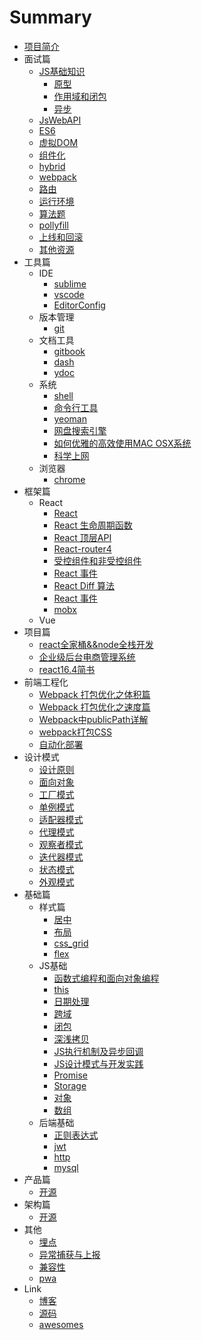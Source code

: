 # Summary

* [项目简介](readme.md)
* 面试篇
	* [JS基础知识](interview/JS基础知识.md)
		* [原型](interview/原型.md)
		* [作用域和闭包](interview/作用域和闭包.md)
		* [异步](interview/异步.md)
	* [JsWebAPI](interview/JsWebAPI.md)
	* [ES6](interview/ES6.md)
	* [虚拟DOM](interview/virtual_dom.md)
	* [组件化](interview/组件化.md)
	* [hybrid](interview/hybrid.md)
	* [webpack](interview/webpack.md)
	* [路由](interview/路由.md)
	* [运行环境](interview/运行环境.md)
	* [算法题](interview/算法.md)
	* [pollyfill](interview/pollyfill.md)
	* [上线和回滚](interview/上线和回滚.md)
	* [其他资源](interview/index.md)
* 工具篇
	* IDE
		* [sublime](tool/编辑器/sublime.md)
		* [vscode](tool/编辑器/vscode.md)
		* [EditorConfig](tool/编辑器/EditorConfig.md)
	* 版本管理
		* [git](tool/git.md)
	* 文档工具
		* [gitbook](tool/gitbook.md)
		* [dash](tool/dash.md)
		* [ydoc](tool/ydoc.md)
	* 系统
		* [shell](tool/shell.md)
		* [命令行工具](tool/命令行工具.md)
		* [yeoman](tool/yeoman.md)
		* [网盘搜索引擎](tool/网盘搜索引擎.md)
		* [如何优雅的高效使用MAC OSX系统](tool/how-to-use-mac-efficiently.md)	
		* [科学上网](tool/科学上网.md)
	* 浏览器
		* [chrome](tool/chrome.md)
* 框架篇
	* React
		* [React](react/react.md)
		* [React 生命周期函数](react/React生命周期函数.md)
		* [React 顶层API](react/React顶层API.md)
		* [React-router4](react/react-router4.md)
		* [受控组件和非受控组件](react/受控组件和非受控组件.md)
		* [React 事件](react/React_event.md)
		* [React Diff 算法](react/React_Diff算法.md)
		* [React 事件](react/React_event.md)
		* [mobx](react/mobx.md)
	* Vue
* 项目篇
	* [react全家桶&&node全栈开发](react/react全家桶&&node全栈开发.md)
	* [企业级后台电商管理系统](react/企业级后台电商管理系统.md)
	* [react16.4简书](react/react16.4简书.md)
* 前端工程化
	* [Webpack 打包优化之体积篇](前端工程化/webpack打包体积篇.md)
	* [Webpack 打包优化之速度篇](前端工程化/webpack打包速度篇.md)
	* [Webpack中publicPath详解](前端工程化/Webpack中publicPath详解.md)
	* [webpack打包CSS](前端工程化/webpack打包CSS.md)
	* [自动化部署](前端工程化/自动化部署.md)
* 设计模式
	* [设计原则](JS设计模式系统讲解和应用/设计原则.md)
	* [面向对象](JS设计模式系统讲解和应用/面向对象.md)
	* [工厂模式](JS设计模式系统讲解和应用/工厂模式.md)
	* [单例模式](JS设计模式系统讲解和应用/单例模式.md)
	* [适配器模式](JS设计模式系统讲解和应用/适配器模式.md)
	* [代理模式](JS设计模式系统讲解和应用/代理模式.md)
	* [观察者模式](JS设计模式系统讲解和应用/观察者模式.md)
	* [迭代器模式](JS设计模式系统讲解和应用/迭代器模式.md)
	* [状态模式](JS设计模式系统讲解和应用/状态模式.md)
	* [外观模式](JS设计模式系统讲解和应用/外观模式.md)
* 基础篇
	* 样式篇
		* [居中](css/居中.md)
		* [布局](css/布局.md)
		* [css_grid](css/CSS_grid.md)
		* [flex](css/布局.md)
	* JS基础
		* [函数式编程和面向对象编程](其他基础/函数式编程和面向对象编程.md)
		* [this](js/this.md)
		* [日期处理](js/日期处理.md)
		* [跨域](js/跨域.md)
		* [闭包](js/闭包.md)
		* [深浅拷贝](js/深浅拷贝.md)
		* [JS执行机制及异步回调](js/js执行机制及异步回调.md)
		* [JS设计模式与开发实践](js/JS设计模式与开发实践.md)
		* [Promise](js/promise.md)
		* [Storage](js/storage.md)
		* [对象](js/对象.md)
		* [数组](js/数组.md)
	* 后端基础
		* [正则表达式](js/正则表达式.md)
		* [jwt](其他基础/jwt.md)
		* [http](其他基础/http/get_post.md)
		* [mysql](/mysql.md)
* 产品篇
	* [开源](产品/index.md)
* 架构篇
	* [开源](产品/index.md)
* 其他
	* [埋点](/埋点操作文档.md)
	* [异常捕获与上报](/前端异常捕获与上报.md)
	* [兼容性](/兼容性/IE.md)
	* [pwa](/pwa.md)
* Link
	* [博客](/tool/博客.md)
	* [源码](/origin-code/index.md)
	* [awesomes](/origin-code/index.md)




























